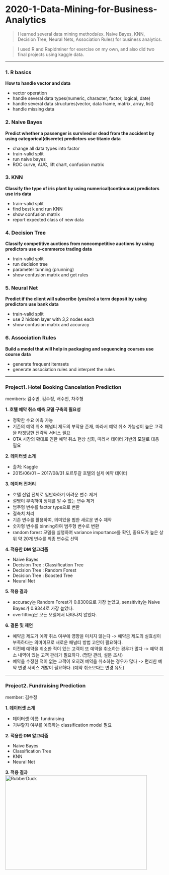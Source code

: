 2020-1-Data-Mining-for-Business-Analytics
===================
> I learned several data mining methods(ex. Naive Bayes, KNN, Decision Tree, Neural Nets, Association Rules) for business analytics.

> I used R and Rapidminer for exercise on my own, and also did two final projects using kaggle data.

-------------------------------------


### 1. R basics
**How to handle vector and data**
- vector operation
- handle several data types(numeric, character, factor, logical, date)
- handle several data structures(vector, data frame, matrix, array, list)
- handle missing data

### 2. Naive Bayes
**Predict whether a passenger is survived or dead from the accident by using categorical(discrete) predictors**
**use titanic data**
- change all data types into factor
- train-valid split
- run naive bayes
- ROC curve, AUC, lift chart, confusion matrix

### 3. KNN
**Classify the type of iris plant by using numerical(continuous) predictors
use iris data**
- train-valid split
- find best k and run KNN
- show confusion matrix
- report expected class of new data

### 4. Decision Tree
**Classify competitive auctions from noncompetitive auctions by using predictors
use e-commerce trading data**
- train-valid split
- run decision tree
- parameter tunning (prunning)
- show confusion matrix and get rules 

### 5. Neural Net
**Predict if the client will subscribe (yes/no) a term deposit by using predictors
use bank data**
- train-valid split
- use 2 hidden layer with 3,2 nodes each
- show confusion matrix and accuracy

### 6. Association Rules
**Build a model that will help in packaging and sequencing courses
use course data**
- generate frequent itemsets
- generate association rules and interpret the rules

-----------------------------
### Project1. Hotel Booking Cancelation Prediction
members: 김수빈, 김수정, 배수언, 차주형

**1. 호텔 예약 취소 예측 모델 구축의 필요성**
- 정확한 수요 예측 가능
- 기존의 예약 취소 패널티 제도의 부작용 존재, 따라서 예약 취소 가능성이 높은 고객을 타겟팅한 전략적 서비스 필요
- OTA 시장의 확대로 인한 예약 취소 현상 심화, 따라서 데이터 기반의 모델로 대응 필요

**2. 데이터셋 소개**
- 출처: Kaggle
- 2015/06/01 ~ 2017/08/31 포르투갈 호텔의 실제 예약 데이터

**3. 데이터 전처리**
- 호텔 산업 전체로 일반화하기 어려운 변수 제거
- 설명이 부족하여 정체를 알 수 없는 변수 제거
- 범주형 변수를 factor type으로 변환
- 결측치 처리
- 기존 변수를 활용하여, 의미있을 법한 새로운 변수 제작
- 숫자형 변수를 binning하여 범주형 변수로 변환
- random forest 모델을 실행하여 variance importance를 확인, 중요도가 높은 상위 약 20개 변수를 최종 변수로 선택

**4. 적용한 DM 알고리즘**
- Naive Bayes
- Decision Tree : Classification Tree
- Decision Tree : Random Forest
- Decision Tree : Boosted Tree
- Neural Net

**5. 적용 결과** 
- accuracy는 Random Forest가 0.8300으로 가장 높았고, sensitivity는 Naive Bayes가 0.9344로 가장 높았다. 
- overfitting은 모든 모델에서 나타나지 않았다. 

**6. 결론 및 제언**
- 예약금 제도가 예약 취소 여부에 영향을 미치지 않는다 -> 예약금 제도의 실효성이 부족하다는 의미이므로 새로운 패널티 방법 고안이 필요하다.
- 이전에 예약을 취소한 적이 있는 고객이 또 예약을 취소하는 경우가 많다 -> 예약 취소 내역이 있는 고객 관리가 필요하다. (명단 관리, 설문 조사)
- 예약을 수정한 적이 없는 고객이 오히려 예약을 취소하는 경우가 많다 -> 편리한 예약 변경 서비스 개발이 필요하다. (예약 취소보다는 변경 유도)

---------------------------------
### Project2. Fundraising Prediction
member: 김수정

**1. 데이터셋 소개**
- 데이터셋 이름: fundraising
- 기부할지 여부를 예측하는 classification model 필요

**2. 적용한 DM 알고리즘**
- Naive Bayes
- Classification Tree
- KNN
- Neural Net

**3. 적용 결과**
<img src="/C:/Users/User/Desktop/수업/to/github.jpg" width="450px" height="300px" title="px(픽셀) 크기 설정" alt="RubberDuck"></img><br/>
